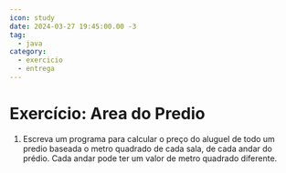 ```yaml
---
icon: study
date: 2024-03-27 19:45:00.00 -3
tag:
  - java
category:
  - exercicio
  - entrega
---
```


# Exercício: Area do Predio


1. Escreva um programa para calcular o preço do aluguel de todo um predio baseada o metro quadrado de cada sala, de cada andar do prédio.
Cada andar pode ter um valor de metro quadrado diferente.